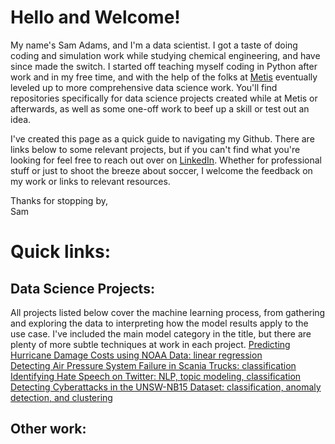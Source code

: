 # Hello and Welcome!

My name's Sam Adams, and I'm a data scientist.
I got a taste of doing coding and simulation work while studying chemical engineering, and have since made the switch.
I started off teaching myself coding in Python after work and in my free time, and with the help of the folks at [Metis](https://www.thisismetis.com/) eventually leveled up to more comprehensive data science work.
You'll find repositories specifically for data science projects created while at Metis or afterwards, as well as some one-off work to beef up a skill or test out an idea.  

I've created this page as a quick guide to navigating my Github.
There are links below to some relevant projects, but if you can't find what you're looking for feel free to reach out over on [LinkedIn](https://www.linkedin.com/in/psamueladams/).
Whether for professional stuff or just to shoot the breeze about soccer, I welcome the feedback on my work or links to relevant resources. 

Thanks for stopping by,  
Sam

# Quick links:
## Data Science Projects:
All projects listed below cover the machine learning process, from gathering and exploring the data to interpreting how the model results apply to the use case.
I've included the main model category in the title, but there are plenty of more subtle techniques at work in each project.
[Predicting Hurricane Damage Costs using NOAA Data: linear regression](https://github.com/adamsxs/metis_project_02)  
[Detecting Air Pressure System Failure in Scania Trucks: classification](https://github.com/adamsxs/metis_project_03)  
[Identifying Hate Speech on Twitter: NLP, topic modeling, classification](https://github.com/adamsxs/metis_project_04_NLP)  
[Detecting Cyberattacks in the UNSW-NB15 Dataset: classification, anomaly detection, and clustering](https://github.com/adamsxs/metis_project_05_anomaly_detection)  

## Other work:

